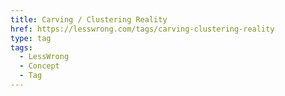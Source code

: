 ```yaml
---
title: Carving / Clustering Reality
href: https://lesswrong.com/tags/carving-clustering-reality
type: tag
tags:
  - LessWrong
  - Concept
  - Tag
---
```

